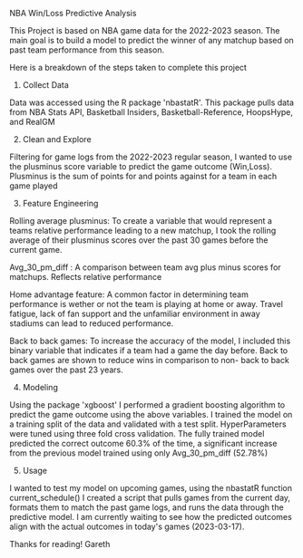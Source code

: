 NBA Win/Loss Predictive Analysis

This Project is based on NBA game data for the 2022-2023 season. The main goal is to build a model to predict the winner of any matchup based on
past team performance from this season.

Here is a breakdown of the steps taken to complete this project

1. Collect Data

  Data was accessed using the R package 'nbastatR'. This package pulls data from NBA Stats API, Basketball Insiders,
  Basketball-Reference, HoopsHype, and RealGM

2. Clean and Explore

  Filtering for game logs from the 2022-2023 regular season, I wanted to use the plusminus score variable to predict the game outcome (Win,Loss).
  Plusminus is the sum of points for and points against for a team in each game played

3. Feature Engineering

Rolling average plusminus: To create a variable that would represent a teams relative performance leading to a new matchup, I took the rolling average
                       	of their plusminus scores over the past 30 games before the current game.

Avg_30_pm_diff : A comparison between team avg plus minus scores for matchups. Reflects relative performance

Home advantage feature: A common factor in determining team performance is wether or not the team is playing at home or away. Travel fatigue, lack of fan support and the unfamiliar environment in away stadiums can lead to reduced performance.

Back to back games: To increase the accuracy of the model, I included this binary variable that indicates if a team had a game the day before. Back to back
              	games are shown to reduce wins in comparison to non- back to back games over the past 23 years.

4. Modeling

Using the package 'xgboost' I performed a gradient boosting algorithm to predict the game outcome using the above variables. I trained the model on a
training split of the data and validated with a test split.
HyperParameters were tuned using three fold cross validation.
The fully trained model predicted the correct outcome 60.3% of the time, a significant increase from the previous model trained using only Avg_30_pm_diff (52.78%)

5. Usage

I wanted to test my model on upcoming games, using the nbastatR function current_schedule() I created a script that pulls games from the current day, formats them to match the past game logs, and runs the data through the predictive model. I am currently waiting to see how the predicted outcomes align with the actual outcomes in today's games (2023-03-17).

Thanks for reading!
Gareth

